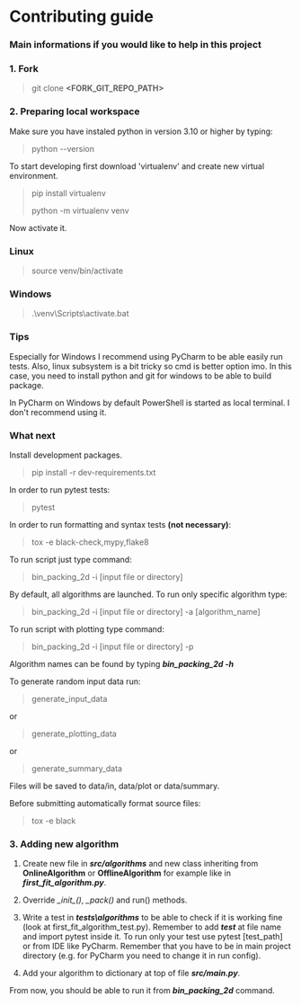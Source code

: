 # Contributing guide
### Main informations if you would like to help in this project

### 1. Fork
> git clone **<FORK_GIT_REPO_PATH>**

### 2. Preparing local workspace
Make sure you have instaled python in version 3.10 or higher by typing:
> python --version


To start developing first download 'virtualenv' and create new virtual environment.
> pip install virtualenv
> 
> python -m virtualenv venv

Now activate it.
### Linux
> source venv/bin/activate
### Windows
>.\venv\Scripts\activate.bat

### Tips
Especially for Windows I recommend using PyCharm to be able easily run tests. Also, linux subsystem is a bit tricky so cmd is better option imo. In this case, you need to install python and git for windows to be able to build package. 

In PyCharm on Windows by default PowerShell is started as local terminal. I don't recommend using it. 

### What next
Install development packages.
> pip install -r dev-requirements.txt

In order to run pytest tests:
> pytest

In order to run formatting and syntax tests **(not necessary)**:
> tox -e black-check,mypy,flake8

To run script just type command:
> bin_packing_2d -i [input file or directory]

By default, all algorithms are launched. To run only specific algorithm type:
> bin_packing_2d -i [input file or directory] -a [algorithm_name]
 
To run script with plotting type command:
> bin_packing_2d -i [input file or directory] -p

Algorithm names can be found by typing ***bin_packing_2d -h***

To generate random input data run:
> generate_input_data
> 
 or
> 
> generate_plotting_data
> 
 or
> 
> generate_summary_data

Files will be saved to data/in, data/plot or data/summary.

Before submitting automatically format source files:
>tox -e black

### 3. Adding new algorithm
1. Create new file in ***src/algorithms*** and new class inheriting from **OnlineAlgorithm** or **OfflineAlgorithm**
for example like in ***first_fit_algorithm.py***.

2. Override *\__init\__()*, *\_pack()* and run() methods.

3. Write a test in ***tests\algorithms*** to be able to check if it is working fine (look at first_fit_algorithm_test.py).
Remember to add ***test*** at file name and import pytest inside it.
To run only your test use pytest [test_path] or from IDE like PyCharm. 
Remember that you have to be in main project directory (e.g. for PyCharm you need to change it in run config).
4. Add your algorithm to dictionary at top of file ***src/main.py***.

From now, you should be able to run it from ***bin_packing_2d*** command.
